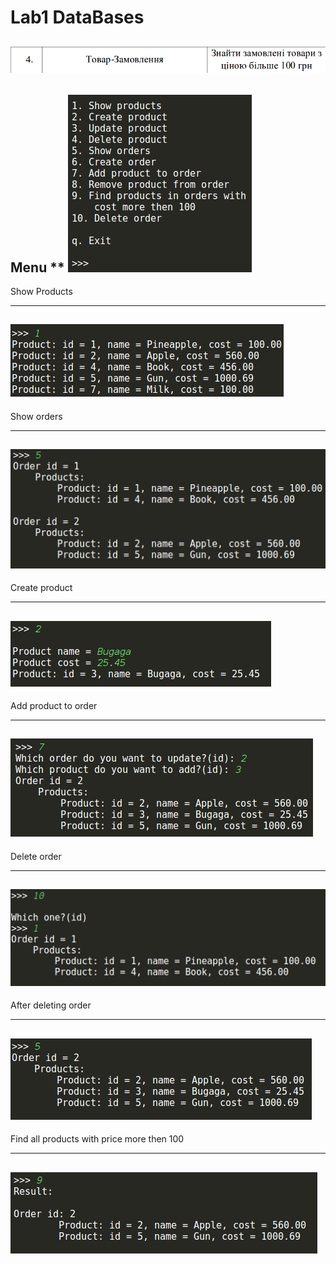 Lab1 DataBases
============
![Variant](./pic/var.png)
------------
Menu
**
![Menu](./pic/p1.png)
------------
Show Products
***
![Show Products](./pic/p2.png)
------------
Show orders
***
![Show orders](./pic/p3.png)
------------
Create product
***
![Create product](./pic/p4.png)
------------
Add product to order
***
![Add product to order](./pic/p5.png)
------------
Delete order
***
![Delete order](./pic/p6.png)
------------
After deleting order
***
![After deleting order](./pic/p7.png)
------------
Find all products with price more then 100
***
![Find all products with price more then 100](./pic/p8.png)
------------